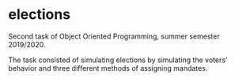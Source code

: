 # elections
Second task of Object Oriented Programming, summer semester 2019/2020.

The task consisted of simulating elections by simulating the voters' behavior and three different methods of assigning mandates.
